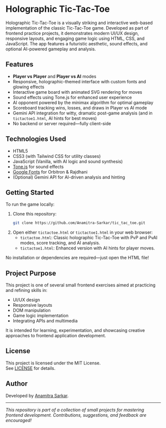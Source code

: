 # Holographic Tic-Tac-Toe

Holographic Tic-Tac-Toe is a visually striking and interactive web-based implementation of the classic Tic-Tac-Toe game. Developed as part of frontend practice projects, it demonstrates modern UI/UX design, responsive layouts, and engaging game logic using HTML, CSS, and JavaScript. The app features a futuristic aesthetic, sound effects, and optional AI-powered gameplay and analysis.

## Features

- **Player vs Player** and **Player vs AI** modes
- Responsive, holographic-themed interface with custom fonts and glowing effects
- Interactive game board with animated SVG rendering for moves
- Sound effects using Tone.js for enhanced user experience
- AI opponent powered by the minimax algorithm for optimal gameplay
- Scoreboard tracking wins, losses, and draws in Player vs AI mode
- Gemini API integration for witty, dramatic post-game analysis (and in `tictactoe1.html`, AI hints for best moves)
- No backend or server required—fully client-side

## Technologies Used

- HTML5
- CSS3 (with Tailwind CSS for utility classes)
- JavaScript (Vanilla, with AI logic and sound synthesis)
- [Tone.js](https://tonejs.github.io/) for sound effects
- [Google Fonts](https://fonts.google.com/) for Orbitron & Rajdhani
- (Optional) Gemini API for AI-driven analysis and hinting

## Getting Started

To run the game locally:

1. Clone this repository:
    ```bash
    git clone https://github.com/Anamitra-Sarkar/tic_tac_toe.git
    ```
2. Open either `tictactoe.html` or `tictactoe1.html` in your web browser:
    - `tictactoe.html`: Classic holographic Tic-Tac-Toe with PvP and PvAI modes, score tracking, and AI analysis.
    - `tictactoe1.html`: Enhanced version with AI hints for player moves.

No installation or dependencies are required—just open the HTML file!

## Project Purpose

This project is one of several small frontend exercises aimed at practicing and refining skills in:
- UI/UX design
- Responsive layouts
- DOM manipulation
- Game logic implementation
- Integrating APIs and multimedia

It is intended for learning, experimentation, and showcasing creative approaches to frontend application development.

## License

This project is licensed under the MIT License.  
See [LICENSE](https://github.com/Anamitra-Sarkar/tic_tac_toe/blob/main/LICENSE) for details.

## Author

Developed by [Anamitra Sarkar](https://github.com/Anamitra-Sarkar).

---

*This repository is part of a collection of small projects for mastering frontend development. Contributions, suggestions, and feedback are encouraged!*
